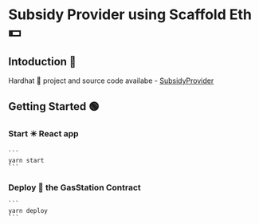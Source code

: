 # Subsidy Provider using Scaffold Eth 💵

## Intoduction 💁
Hardhat 👷 project and source code availabe - [SubsidyProvider](https://github.com/priyanshu87694/Subsidy-Provider)

## Getting Started 🟢

### Start ✴️ React app
    ```
    yarn start
    ```

### Deploy 📡 the GasStation Contract
    ```
    yarn deploy
    ```